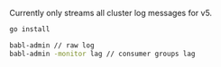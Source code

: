 Currently only streams all cluster log messages for v5.

```sh
go install

babl-admin // raw log
babl-admin -monitor lag // consumer groups lag

```
